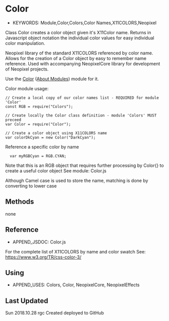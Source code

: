 <!--- Copyright (c) 2018 Robin G. Cox  See the file LICENSE for copying permission -->
Color
=====================

* KEYWORDS: Module,Color,Colors,Color Names,X11COLORS,Neopixel

Class Color creates a color object given it's X11Color name. Returns in Javascript object notation the
 individual color values for easy individual color manipulation.

 
Neopixel library of the standard X11COLORS referenced by color name.
Allows for the creation of a Color object by easy to remember name reference.
Used with accompanying NeopixelCore library for development of Neopixel projects.

Use the [Color](/modules/Color.js) ([About Modules](/Modules)) module for it.


Color module usage:


```
// Create a local copy of our color names list - REQUIRED for module 'Color'
const RGB = require("Colors");

// Create locally the Color class definition - module 'Colors' MUST preceed
var Color = require("Color");

// Create a color object using X11COLORS name
var colorDkCyan = new Color("DarkCyan");
```



Reference a specific color by name

```
  var myRGBCyan = RGB.CYAN;
```

Note that this is an RGB object that requires further processing by Color{} to create a useful color object
See module: Color.js

 Although Camel case is used to store the name, matching is done by converting to lower case






Methods
-------

none









  Reference
  ---------

  * APPEND_JSDOC: Color.js

  For the complete list of X11COLORS by name and color swatch
  See: https://www.w3.org/TR/css-color-3/
  

  
  Using
  -----

  * APPEND_USES: Colors, Color, NeopixelCore, NeopixelEffects
  
  
  Last Updated
  ------------
  
  Sun 2018.10.28  rgc Created deployed to GitHub